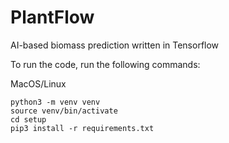 # PlantFlow

AI-based biomass prediction written in Tensorflow

To run the code, run the following commands:

MacOS/Linux
```
python3 -m venv venv
source venv/bin/activate
cd setup
pip3 install -r requirements.txt
```